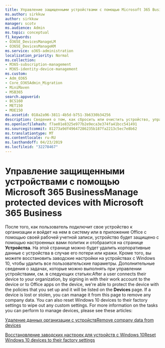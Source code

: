 ```yaml
---
title: Управление защищенными устройствами с помощью Microsoft 365 Business
ms.author: sirkkuw
author: sirkkuw
manager: scotv
ms.audience: Admin
ms.topic: conceptual
f1_keywords:
- O365E_DevicesManageLM
- O365E_DevicesManageKM
ms.service: o365-administration
localization_priority: Normal
ms.collection:
- M365-subscription-management
- M365-identity-device-management
ms.custom:
- Adm_O365
- Core_O365Admin_Migration
- MiniMaven
- MSB365
search.appverid:
- BCS160
- MET150
- MOE150
ms.assetid: 018a2a96-3811-4b5d-b751-3b6330b34256
description: Сведения о том, как сбросить или очистить устройство, управляемое с помощью политик защиты.
ms.openlocfilehash: f7ae01e8325e977b2e9eca3e374fa41bcc541491
ms.sourcegitcommit: 81273a9df49647286235b187fa2213c5ec7e8b62
ms.translationtype: MT
ms.contentlocale: ru-RU
ms.lasthandoff: 04/23/2019
ms.locfileid: "32278467"
---
```

# <a name="manage-protected-devices-with-microsoft-365-business"></a><span data-ttu-id="fd313-103">Управление защищенными устройствами с помощью Microsoft 365 Business</span><span class="sxs-lookup"><span data-stu-id="fd313-103">Manage protected devices with Microsoft 365 Business</span></span>

<span data-ttu-id="fd313-p101">После того, как пользователь подключит свое устройство к организации и войдет на нем в систему или в приложение Office с помощью своей рабочей учетной записи, устройство будет защищено с помощью настроенных вами политик и отобразится на странице **Устройства**. На этой странице можно будет удалить корпоративные данные с устройства в случае его потери или кражи. Кроме того, вы можете восстановить заводские настройки на устройствах с Windows 10, чтобы удалить все пользовательские параметры. Дополнительные сведения о задачах, которые можно выполнять при управлении устройствами, см. в следующих статьях:</span><span class="sxs-lookup"><span data-stu-id="fd313-p101">After a user connects their device to your organization, by signing in with their work account to the device or to Office apps on the device, we're able to protect the device with the policies that you set up and it will be listed on the **Devices** page. If a device is lost or stolen, you can manage it from this page to remove any company data. You can also reset Windows 10 devices to their factory settings to wipe out any custom settings. For more information on the tasks you can perform to manage devices, please see these articles:</span></span> 
  
[<span data-ttu-id="fd313-108">Удаление данных организации с устройств</span><span class="sxs-lookup"><span data-stu-id="fd313-108">Remove company data from devices</span></span>](remove-company-data.md)
  
[<span data-ttu-id="fd313-109">Восстановление заводских настроек для устройств с Windows 10</span><span class="sxs-lookup"><span data-stu-id="fd313-109">Reset Windows 10 devices to their factory settings</span></span>](reset-devices-to-factory-settings.md)
  

